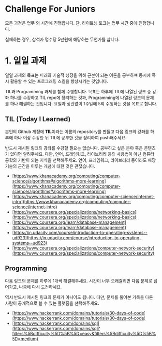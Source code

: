 # Challenge For Juniors 
모든 과정은 업무 외 시간에 진행합니다. 단, 라이트닝 토크는 업무 시간 중에 진행합니다.

실패하는 경우, 참석자 명수당 5만원에 해당하는 무언가를 삽니다.

# 1. 일일 과제

일일 과제의 목표는 미래의 기술적 성장을 위해 근본이 되는 이론을 공부하며 동시에 즉시 활용할 수 있는 프로그래밍 스킬을 향상시키는 것입니다.

TIL과 Programming 과제를 함께 수행합니다. 목표는 하루에 TIL에 나열된 링크 중 강좌 하나를 수강하고 TIL repo에 정리하는 것과, Programming에 나열된 링크의 문제를 하나 해결하는 것입니다. 요일과 상관없이 1주일에 5회 수행하는 것을 목표로 합니다.

## TIL (Today I Learned)

본인의 Github 계정에 **TIL**이라는 이름의 repository를 만들고 다음 링크의 강좌를 하루에 하나 이상 수강한 뒤 TIL에 공부한 것을 정리하여 push해주세요.

반드시 제시된 링크의 강좌를 수강할 필요는 없습니다. 공부하고 싶은 분야 혹은 콘텐츠가 있다면 알려주세요. 다만, 언어, 프레임워크, 라이브러리 등의 사용법이 아닌 컴퓨터 공학의 기반이 되는 지식을 선택해주세요. 언어, 프레임워크, 라이브러리 등이라도 해당 기술의 근간을 이루는 개념에 대한 것은 괜찮습니다.

- [https://www.khanacademy.org/computing/computer-science/algorithms#algorithms-more-learning](https://www.khanacademy.org/computing/computer-science/algorithms#algorithms-more-learning)
- [https://www.khanacademy.org/computing/computer-science/internet-intro](https://www.khanacademy.org/computing/computer-science/internet-intro)
- [https://www.coursera.org/specializations/networking-basics](https://www.coursera.org/specializations/networking-basics)
- [https://www.coursera.org/learn/database-management](https://www.coursera.org/learn/database-management)
- [https://in.udacity.com/course/introduction-to-operating-systems--ud923](https://in.udacity.com/course/introduction-to-operating-systems--ud923)
- [https://www.coursera.org/specializations/computer-network-security](https://www.coursera.org/specializations/computer-network-security)

## Programming

다음 링크의 문제를 하루에 1개씩 해결해주세요. 시간이 너무 오래걸리면 다음 문제로 넘어가고, 나중에 다시 도전하세요.

역시 반드시 제시된 링크의 문제가 아니어도 됩니다. 다만, 문제를 풀어본 기록을 다른 사람이 공개적으로 볼 수 있는 플랫폼을 선택해주세요.

- [https://www.hackerrank.com/domains/tutorials/30-days-of-code](https://www.hackerrank.com/domains/tutorials/30-days-of-code)
- [https://www.hackerrank.com/domains/sql](https://www.hackerrank.com/domains/sql?filters%5Bdifficulty%5D%5B%5D=easy&filters%5Bdifficulty%5D%5B%5D=medium)
